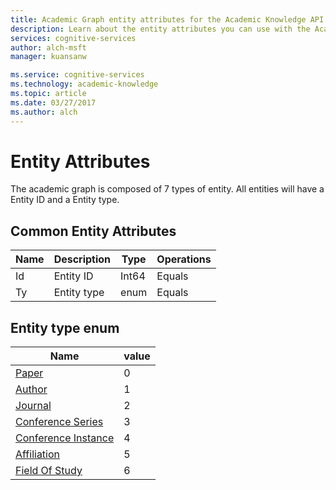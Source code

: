 ```yaml
---
title: Academic Graph entity attributes for the Academic Knowledge API | Microsoft Docs
description: Learn about the entity attributes you can use with the Academic Graph in the Academic Knowledge API.
services: cognitive-services
author: alch-msft
manager: kuansanw

ms.service: cognitive-services
ms.technology: academic-knowledge
ms.topic: article
ms.date: 03/27/2017
ms.author: alch
---
```


# Entity Attributes

The academic graph is composed of 7 types of entity. All entities will have a Entity ID and a Entity type.

## Common Entity Attributes
Name	|Description	            |Type       | Operations
------- | ------------------------- | --------- | ----------------------------
Id		|Entity ID					|Int64		|Equals
Ty 		|Entity type 				|enum	|Equals

## Entity type enum
Name 															|value
----------------------------------------------------------------|-----
[Paper](PaperEntityAttributes.md)								|0
[Author](AuthorEntityAttributes.md)								|1
[Journal](JournalEntityAttributes.md)	 						|2
[Conference Series](JournalEntityAttributes.md)					|3
[Conference Instance](ConferenceInstanceEntityAttributes.md)	|4
[Affiliation](AffiliationEntityAttributes.md)					|5
[Field Of Study](FieldsOfStudyEntityAttributes.md)						|6

